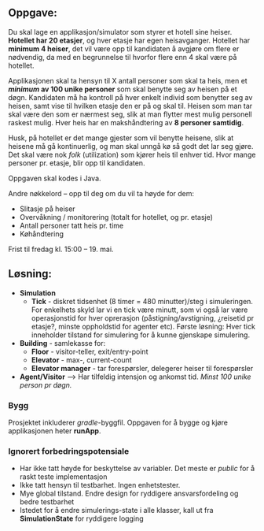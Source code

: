 ## Oppgave:
Du skal lage en applikasjon/simulator som styrer et hotell sine heiser. **Hotellet har 20 etasjer**, og hver etasje har 
egen heisavganger. Hotellet har **minimum 4 heiser**, det vil være opp til kandidaten å avgjøre om flere er nødvendig, 
da med en begrunnelse til hvorfor flere enn 4 skal være på hotellet. 

Applikasjonen skal ta hensyn til X antall personer som skal ta heis, men et **_minimum_ av 100 unike personer** 
som skal benytte seg av heisen på et døgn. Kandidaten må ha kontroll på hver enkelt individ som benytter seg av heisen, 
samt vise til hvilken etasje den er på og skal til. Heisen som man tar skal være den som er nærmest seg, slik at man 
flytter mest mulig personell raskest mulig. Hver heis har en makshåndtering av **8 personer samtidig**.

Husk, på hotellet er det mange gjester som vil benytte heisene, slik at heisene må gå kontinuerlig, og man skal unngå 
kø så godt det lar seg gjøre. Det skal være nok _folk_ (utilization) som kjører heis til enhver tid. Hvor mange 
personer pr. etasje, blir opp til kandidaten.

Oppgaven skal kodes i Java.

Andre nøkkelord – opp til deg om du vil ta høyde for dem:

- Slitasje på heiser
- Overvåkning / monitorering (totalt for hotellet, og pr. etasje)
- Antall personer tatt heis pr. time
- Køhåndtering

Frist til fredag kl. 15:00 – 19. mai.

## Løsning:
* **Simulation**
  * **Tick** - diskret tidsenhet (8 timer = 480 minutter)/steg i simuleringen. For enkelhets skyld
  lar vi en tick være minutt, som vi også lar være operasjonstid for hver
  oprerasjon (påstigning/avstigning, ¿reisetid pr etasje?, minste oppholdstid for agenter etc). Første 
  løsning: Hver tick inneholder tilstand for simulering for å kunne gjenskape simulering.
* **Building** - samlekasse for: 
  * **Floor** - visitor-teller, exit/entry-point
  * **Elevator** - max-, current-count
  * **Elevator manager** - tar forespørsler, delegerer heiser til forespørsler
* **Agent/Visitor** --> Har tilfeldig intensjon og ankomst tid. *Minst 100 unike person pr døgn.*

### Bygg
Prosjektet inkluderer *gradle*-byggfil. Oppgaven for å bygge og kjøre applikasjonen heter **runApp**.
 
 
### Ignorert forbedringspotensiale
* Har ikke tatt høyde for beskyttelse av variabler. Det meste er _public_ for å raskt teste implementasjon
* Ikke tatt hensyn til testbarhet. Ingen enhetstester. 
* Mye global tilstand. Endre design for ryddigere ansvarsfordeling og bedre testbarhet
* Istedet for å endre simulerings-state i alle klasser, kall ut fra **SimulationState** for ryddigere logging
